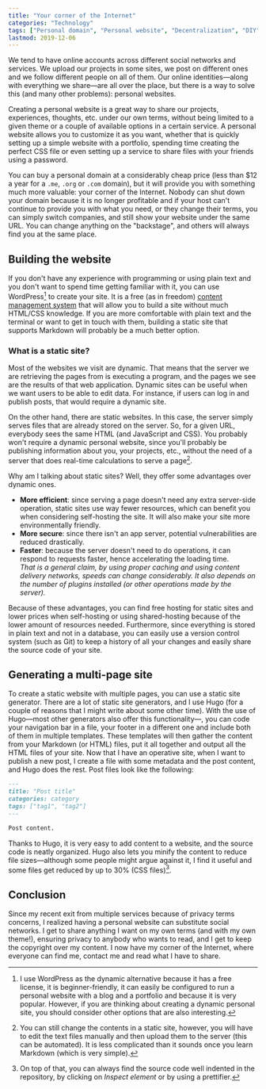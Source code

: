 ```yaml
---
title: "Your corner of the Internet"
categories: "Technology"
tags: ["Personal domain", "Personal website", "Decentralization", "DIY", "Website", "Hugo"]
lastmod: 2019-12-06
---
```

We tend to have online accounts across different social networks and services. We upload our projects in some sites, we post on different ones and we follow different people on all of them. Our online identities—along with everything we share—are all over the place, but there is a way to solve this (and many other problems): personal websites.

Creating a personal website is a great way to share our projects, experiences, thoughts, etc. under our own terms, without being limited to a given theme or a couple of available options in a certain service. A personal website allows you to customize it as you want, whether that is quickly setting up a simple website with a portfolio, spending time creating the perfect CSS file or even setting up a service to share files with your friends using a password.

You can buy a personal domain at a considerably cheap price (less than $12 a year for a `.me`, `.org` or `.com` domain), but it will provide you with something much more valuable: your corner of the Internet. Nobody can shut down your domain because it is no longer profitable and if your host can't continue to provide you with what you need, or they change their terms, you can simply switch companies, and still show your website under the same URL. You can change anything on the "backstage", and others will always find you at the same place.

## Building the website

If you don't have any experience with programming or using plain text and you don't want to spend time getting familiar with it, you can use WordPress[^wp] to create your site. It is a free (as in freedom) [content management system](https://en.wikipedia.org/wiki/Content_management_system) that will allow you to build a site without much HTML/CSS knowledge. If you are more comfortable with plain text and the terminal or want to get in touch with them, building a static site that supports Markdown will probably be a much better option.

[^wp]: I use WordPress as the dynamic alternative because it has a free license, it is beginner-friendly, it can easily be configured to run a personal website with a blog and a portfolio and because it is very popular. However, if you are thinking about creating a dynamic personal site, you should consider other options that are also interesting.

### What is a static site?

Most of the websites we visit are dynamic. That means that the server we are retrieving the pages from is executing a program, and the pages we see are the results of that web application. Dynamic sites can be useful when we want users to be able to edit data. For instance, if users can log in and publish posts, that would require a dynamic site.

On the other hand, there are static websites. In this case, the server simply serves files that are already stored on the server. So, for a given URL, everybody sees the same HTML (and JavaScript and CSS). You probably won't require a dynamic personal website, since you'll probably be publishing information about you, your projects, etc., without the need of a server that does real-time calculations to serve a page[^static].

[^static]: You can still change the contents in a static site, however, you will have to edit the text files manually and then upload them to the server (this can be automated). It is less complicated than it sounds once you learn Markdown (which is very simple).

Why am I talking about static sites? Well, they offer some advantages over dynamic ones.

 - **More efficient**: since serving a page doesn't need any extra server-side operation, static sites use way fewer resources, which can benefit you when considering self-hosting the site. It will also make your site more environmentally friendly.
 - **More secure**: since there isn't an app server, potential vulnerabilities are reduced drastically.
 - **Faster**: because the server doesn't need to do operations, it can respond to requests faster, hence accelerating the loading time.\
 *That is a general claim, by using proper caching and using content delivery networks, speeds can change considerably. It also depends on the number of plugins installed (or other operations made by the server).*

Because of these advantages, you can find free hosting for static sites and lower prices when self-hosting or using shared-hosting because of the lower amount of resources needed. Furthermore, since everything is stored in plain text and not in a database, you can easily use a version control system (such as Git) to keep a history of all your changes and easily share the source code of your site.

## Generating a multi-page site

To create a static website with multiple pages, you can use a static site generator. There are a lot of static site generators, and I use Hugo (for a couple of reasons that I might write about some other time). With the use of Hugo—most other generators also offer this functionality—, you can code your navigation bar in a file, your footer in a different one and include both of them in multiple templates. These templates will then gather the content from your Markdown (or HTML) files, put it all together and output all the HTML files of your site. Now that I have an operative site, when I want to publish a new post, I create a file with some metadata and the post content, and Hugo does the rest. Post files look like the following:

```markdown
---
title: "Post title"
categories: category
tags: ["tag1", "tag2"]
---

Post content.
```

Thanks to Hugo, it is very easy to add content to a website, and the source code is neatly organized. Hugo also lets you minify the content to reduce file sizes—although some people might argue against it, I find it useful and some files get reduced by up to 30% (CSS files)[^minify].

[^minify]: On top of that, you can always find the source code well indented in the repository, by clicking on *Inspect element* or by using a prettifier.

## Conclusion

Since my recent exit from multiple services because of privacy terms concerns, I realized having a personal website can substitute social networks. I get to share anything I want on my own terms (and with my own theme!), ensuring privacy to anybody who wants to read, and I get to keep the copyright over my content. I now have my corner of the Internet, where everyone can find me, contact me and read what I have to share.

